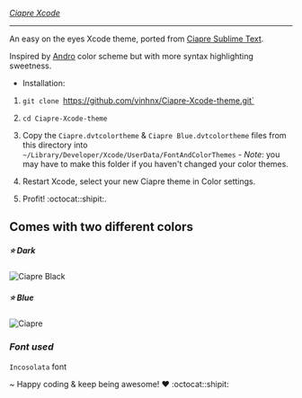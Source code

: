 *[Ciapre Xcode](http://github.com/vinhnx/Ciapre-Xcode-theme/)*

***

An easy on the eyes Xcode theme, ported from [Ciapre Sublime Text](https://github.com/vinhnx/Ciapre.tmTheme/). 

Inspired by [Andro](https://github.com/cyrilmengin/andro) color scheme but with more syntax highlighting sweetness.

* Installation:

1. `git clone `https://github.com/vinhnx/Ciapre-Xcode-theme.git`

2. `cd Ciapre-Xcode-theme`

3. Copy the `Ciapre.dvtcolortheme` & `Ciapre Blue.dvtcolortheme` files from this directory into `~/Library/Developer/Xcode/UserData/FontAndColorThemes` - *Note*: you may have to make this folder if you haven't changed your color themes. 

4. Restart Xcode, select your new Ciapre theme in Color settings.

5. Profit! :octocat::shipit:.

## Comes with two different colors  ##
##### :star: Dark
![Ciapre Black](https://raw.github.com/vinhnx/Ciapre-Xcode-theme/master/screenshot/ciapre-xcode-1.png)

##### :star: Blue
![Ciapre](https://raw.github.com/vinhnx/Ciapre-Xcode-theme/master/screenshot/ciapre-xcode.png)

### *Font used* ###
`Incosolata` font

~ Happy coding & keep being awesome! ♥ :octocat::shipit:


